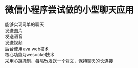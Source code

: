 # 微信小程序尝试做的小型聊天应用

能够实现简单的聊天<br/>
发送图片<br/>
发送语音<br/>
发送视频<br/>
后台使用java web技术<br/>
核心功能为wesocket技术<br/>
采用心跳机制，每隔5s发送一个报文，保持聊天的长连接<br/>


